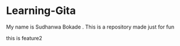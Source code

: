 # Learning-Gita
My name is Sudhanwa Bokade . This is a repository made just for fun

this is feature2